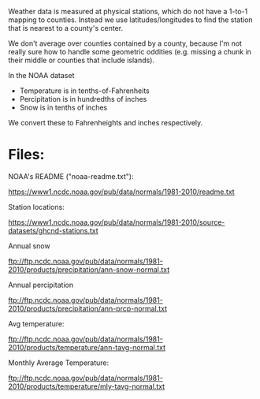 
Weather data is measured at physical stations, which do not have a 1-to-1 mapping to counties.  Instead we use latitudes/longitudes to find the station that is nearest to a county's center.

We don't average over counties contained by a county, because I'm not really sure how to handle some geometric oddities (e.g. missing a chunk in their middle or counties that include islands).

In the NOAA dataset
- Temperature is in tenths-of-Fahrenheits
- Percipitation is in hundredths of inches
- Snow is in tenths of inches

We convert these to Fahrenheights and inches respectively.

# Files:

NOAA's README ("noaa-readme.txt"):

https://www1.ncdc.noaa.gov/pub/data/normals/1981-2010/readme.txt

Station locations:

https://www1.ncdc.noaa.gov/pub/data/normals/1981-2010/source-datasets/ghcnd-stations.txt

Annual snow

ftp://ftp.ncdc.noaa.gov/pub/data/normals/1981-2010/products/precipitation/ann-snow-normal.txt

Annual percipitation

ftp://ftp.ncdc.noaa.gov/pub/data/normals/1981-2010/products/precipitation/ann-prcp-normal.txt

Avg temperature:

ftp://ftp.ncdc.noaa.gov/pub/data/normals/1981-2010/products/temperature/ann-tavg-normal.txt

Monthly Average Temperature:

ftp://ftp.ncdc.noaa.gov/pub/data/normals/1981-2010/products/temperature/mly-tavg-normal.txt


